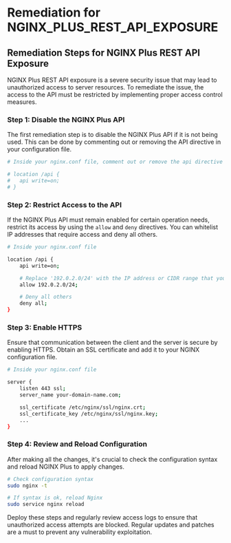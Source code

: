 # Remediation for NGINX_PLUS_REST_API_EXPOSURE

## Remediation Steps for NGINX Plus REST API Exposure

NGINX Plus REST API exposure is a severe security issue that may lead to unauthorized access to server resources. To remediate the issue, the access to the API must be restricted by implementing proper access control measures.

### Step 1: Disable the NGINX Plus API

The first remediation step is to disable the NGINX Plus API if it is not being used. This can be done by commenting out or removing the API directive in your configuration file.

```bash
# Inside your nginx.conf file, comment out or remove the api directive

# location /api {
#   api write=on;
# }
```

### Step 2: Restrict Access to the API

If the NGINX Plus API must remain enabled for certain operation needs, restrict its access by using the `allow` and `deny` directives. You can whitelist IP addresses that require access and deny all others.

```bash
# Inside your nginx.conf file

location /api {
    api write=on;

    # Replace '192.0.2.0/24' with the IP address or CIDR range that you wish to allow.
    allow 192.0.2.0/24;

    # Deny all others
    deny all;
}
```

### Step 3: Enable HTTPS

Ensure that communication between the client and the server is secure by enabling HTTPS. Obtain an SSL certificate and add it to your NGINX configuration file.

```bash
# Inside your nginx.conf file

server {
    listen 443 ssl;
    server_name your-domain-name.com;

    ssl_certificate /etc/nginx/ssl/nginx.crt;
    ssl_certificate_key /etc/nginx/ssl/nginx.key;
    ...
}
```

### Step 4: Review and Reload Configuration

After making all the changes, it's crucial to check the configuration syntax and reload NGINX Plus to apply changes.

```bash
# Check configuration syntax
sudo nginx -t

# If syntax is ok, reload Nginx
sudo service nginx reload
```

Deploy these steps and regularly review access logs to ensure that unauthorized access attempts are blocked. Regular updates and patches are a must to prevent any vulnerability exploitation.